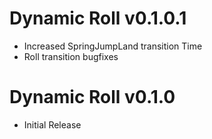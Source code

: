 # Dynamic Roll v0.1.0.1
* Increased SpringJumpLand transition Time
* Roll transition bugfixes

# Dynamic Roll v0.1.0
* Initial Release
